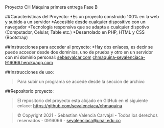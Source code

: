 Proyecto CH Máquina primera entrega Fase B

##Características del Proyecto:
*Es un proyecto construido 100% en la web y subido a un servidor
*Accesible desde cualquier dispositivo con un navegador
*Tecnología responsiva que se adapta a cualquier dispotivo (Computador, Celular, Table etc.)
*Desarrolado en PHP, HTML y CSS (Bootstrap)

##Instrucciones para acceder al proyecto:
*Hay dos enlaces, es decir se puede acceder desde dos dominios, uno de prueba y otro en un servidor con mi dominio personal:
[sebasvalcar.com](https://sebasvalcar.com/)
[chmaquina-sevalenciaca-916066.herokuapp.com](https://chmaquina-sevalenciaca-916066.herokuapp.com/)

##Instrucciones de uso:
>Para subir un programa se accede desde la seccion de archivo

##Repositorio proyecto:
>El repositorio del proyecto esta alojado en GitHub en el siguiente enlace: https://github.com/sevalenciaca/chmaquina

>© Copyright 2021 - Sebastian Valencia Carvajal - Todos los derechos reservados - 0916066 - sevalenciaca@unal.edu.co

